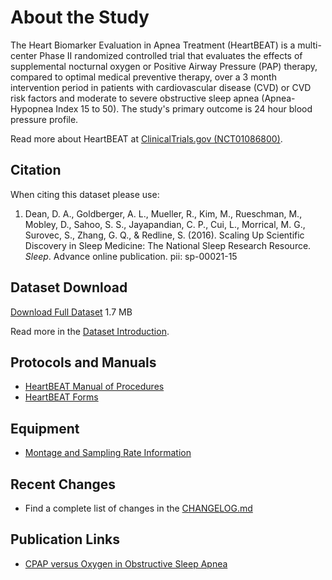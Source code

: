 # About the Study

The Heart Biomarker Evaluation in Apnea Treatment (HeartBEAT) is a multi-center Phase II randomized controlled trial that evaluates the effects of supplemental nocturnal oxygen or Positive Airway Pressure (PAP) therapy, compared to optimal medical preventive therapy, over a 3 month intervention period in patients with cardiovascular disease (CVD) or CVD risk factors and moderate to severe obstructive sleep apnea (Apnea-Hypopnea Index 15 to 50). The study's primary outcome is 24 hour blood pressure profile.

Read more about HeartBEAT at [ClinicalTrials.gov (NCT01086800)](http://clinicaltrials.gov/show/NCT01086800).

## Citation

When citing this dataset please use:

1. Dean, D. A., Goldberger, A. L., Mueller, R., Kim, M., Rueschman, M., Mobley, D., Sahoo, S. S., Jayapandian, C. P., Cui, L., Morrical, M. G., Surovec, S., Zhang, G. Q., & Redline, S. (2016). Scaling Up Scientific Discovery in Sleep Medicine: The National Sleep Research Resource. *Sleep*. Advance online publication. pii: sp-00021-15

## Dataset Download

<a href=":files_path:/datasets" class="btn btn-success btn-lg">Download Full Dataset</a> 1.7 MB

Read more in the [Dataset Introduction](:pages_path:/dataset-introduction.md).

## Protocols and Manuals

- [HeartBEAT Manual of Procedures](:pages_path:/manuals/manuals-toc.md)
- [HeartBEAT Forms](:files_path:/forms)

## Equipment
- [Montage and Sampling Rate Information](:pages_path:/equipment/montage-and-sampling-rate-information.md)

## Recent Changes

- Find a complete list of changes in the [CHANGELOG.md](:pages_path:/CHANGELOG.md)

## Publication Links

- [CPAP versus Oxygen in Obstructive Sleep Apnea](http://www.nejm.org/doi/full/10.1056/NEJMoa1306766)
